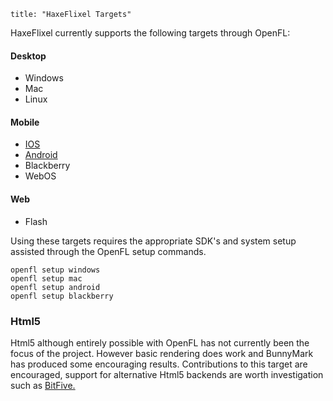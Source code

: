```
title: "HaxeFlixel Targets"
```

HaxeFlixel currently supports the following targets through OpenFL:

#### Desktop

- Windows
- Mac
- Linux

#### Mobile

- [IOS](/documentation/resources/ios)
- [Android](/documentation/resources/android)
- Blackberry
- WebOS

#### Web

- Flash

Using these targets requires the appropriate SDK's and system setup assisted through the OpenFL setup commands.

```
openfl setup windows
openfl setup mac
openfl setup android
openfl setup blackberry
```

### Html5

Html5 although entirely possible with OpenFL has not currently been the focus of the project.
However basic rendering does work and BunnyMark has produced some encouraging results.
Contributions to this target are encouraged, support for alternative Html5 backends are worth investigation such as [BitFive.](https://github.com/YellowAfterlife/openfl-bitfive)